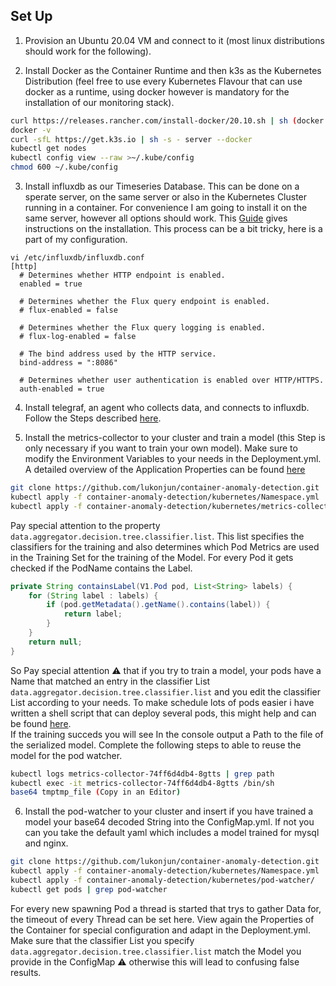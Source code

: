 ## Set Up
1. Provision an Ubuntu 20.04 VM and connect to it (most linux distributions should work for the following).

2. Install Docker as the Container Runtime and then k3s as the Kubernetes Distribution (feel free to use every Kubernetes Flavour that can use docker as a runtime, 
using docker however is mandatory for the installation of our monitoring stack).
```bash
curl https://releases.rancher.com/install-docker/20.10.sh | sh (docker installation script)
docker -v
curl -sfL https://get.k3s.io | sh -s - server --docker
kubectl get nodes
kubectl config view --raw >~/.kube/config
chmod 600 ~/.kube/config
```
3. Install influxdb as our Timeseries Database. This can be done on a sperate server, on the same server or also in the Kubernetes Cluster running in a container.
For convenience I am going to install it on the same server, however all options should work. This [Guide](https://computingforgeeks.com/install-influxdb-on-ubuntu-and-debian/) gives instructions on the installation. 
This process can be a bit tricky, here is a part of my configuration.
```
vi /etc/influxdb/influxdb.conf
[http]
  # Determines whether HTTP endpoint is enabled.
  enabled = true

  # Determines whether the Flux query endpoint is enabled.
  # flux-enabled = false

  # Determines whether the Flux query logging is enabled.
  # flux-log-enabled = false

  # The bind address used by the HTTP service.
  bind-address = ":8086"

  # Determines whether user authentication is enabled over HTTP/HTTPS.
  auth-enabled = true
```
4. Install telegraf, an agent who collects data, and connects to influxdb. Follow the Steps described [here](https://github.com/lukonjun/container-anomaly-detection/tree/main/k3s/telegraf).

5. Install the metrics-collector to your cluster and train a model (this Step is only necessary if you want to train your own model). Make sure to modify the Environment Variables to your needs in the Deployment.yml. 
A detailed overview of the Application Properties can be found [here](https://github.com/lukonjun/container-anomaly-detection#metrics-collector)
```bash
git clone https://github.com/lukonjun/container-anomaly-detection.git
kubectl apply -f container-anomaly-detection/kubernetes/Namespace.yml
kubectl apply -f container-anomaly-detection/kubernetes/metrics-collector/
```
Pay special attention to the property `data.aggregator.decision.tree.classifier.list`. This list specifies the classifiers for the training and also determines which Pod Metrics are used in the Training Set for the training of the Model. For every Pod it gets checked if the PodName contains the Label.
```java
private String containsLabel(V1.Pod pod, List<String> labels) {
    for (String label : labels) {
        if (pod.getMetadata().getName().contains(label)) {
            return label;
        }
    }
    return null;
}
```
So Pay special attention ⚠️
that if you try to train a model, your pods have a Name that matched an entry in the classifier List `data.aggregator.decision.tree.classifier.list` and you edit the classifier List according to your needs. To make schedule lots of pods easier i have written a shell script that can deploy several pods, this might help and can be found [here](https://github.com/lukonjun/container-anomaly-detection/tree/main/scripts).  
If the training succeds you will see In the console output a Path to the file of the serialized model. Complete the following steps to able to reuse the model for the pod watcher. 
```bash
kubectl logs metrics-collector-74ff6d4db4-8gtts | grep path
kubectl exec -it metrics-collector-74ff6d4db4-8gtts /bin/sh
base64 tmptmp_file (Copy in an Editor)
```
6. Install the pod-watcher to your cluster and insert if you have trained a model your base64 decoded String into the ConfigMap.yml. If not you can you take the default yaml which includes a model trained for mysql and nginx.
```bash
git clone https://github.com/lukonjun/container-anomaly-detection.git
kubectl apply -f container-anomaly-detection/kubernetes/Namespace.yml
kubectl apply -f container-anomaly-detection/kubernetes/pod-watcher/
kubectl get pods | grep pod-watcher
```
For every new spawning Pod a thread is started that trys to gather Data for, the timeout of every Thread can be set here. View again the Properties of the Container for special configuration and adapt in the Deployment.yml. Make sure that the classifier List you specify `data.aggregator.decision.tree.classifier.list` match the Model you provide in the ConfigMap ⚠️ otherwise this will lead to confusing false results.
